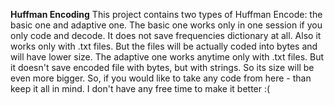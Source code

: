**Huffman Encoding**
This project contains two types of Huffman Encode: the basic one and adaptive one. 
The basic one works only in one session if you only code and decode. It does not save frequencies dictionary at all. Also it works only with .txt files. But the files will be actually coded into bytes and will have lower size.
The adaptive one works anytime only with .txt files. But it doesn't save encoded file with bytes, but with strings. So its size will be even more bigger.
So, if you would like to take any code from here - than keep it all in mind. I don't have any free time to make it better :(
